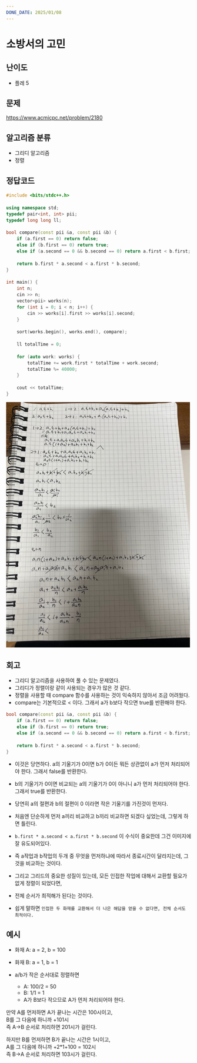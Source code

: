 ```yaml
---
DONE_DATE: 2025/01/08
---
```


# 소방서의 고민

## 난이도

- 플레 5

## 문제

https://www.acmicpc.net/problem/2180

## 알고리즘 분류

- 그리디 알고리즘
- 정렬

## 정답코드

```c++
#include <bits/stdc++.h>

using namespace std;
typedef pair<int, int> pii;
typedef long long ll;

bool compare(const pii &a, const pii &b) {
    if (a.first == 0) return false;
    else if (b.first == 0) return true;
    else if (a.second == 0 && b.second == 0) return a.first < b.first;

    return b.first * a.second < a.first * b.second;
}

int main() {
    int n;
    cin >> n;
    vector<pii> works(n);
    for (int i = 0; i < n; i++) {
        cin >> works[i].first >> works[i].second;
    }

    sort(works.begin(), works.end(), compare);

    ll totalTime = 0;

    for (auto work: works) {
        totalTime += work.first * totalTime + work.second;
        totalTime %= 40000;
    }

    cout << totalTime;
}
```

<img src="소방서의고민.jpg" alt="이미지 설명" width="500"/>

## 회고

- 그리디 알고리즘을 사용하여 풀 수 있는 문제였다.
- 그리디가 정렬이랑 같이 사용되는 경우가 많은 것 같다.
- 정렬을 사용할 때 compare 함수를 사용하는 것이 익숙하지 않아서 조금 어려웠다.
- compare는 기본적으로 < 이다. 그래서 a가 b보다 작으면 true를 반환해야 한다.
```c++
bool compare(const pii &a, const pii &b) {
    if (a.first == 0) return false;
    else if (b.first == 0) return true;
    else if (a.second == 0 && b.second == 0) return a.first < b.first;

    return b.first * a.second < a.first * b.second;
} 
```
- 이것은 당연하다. a의 기울기가 0이면 b가 0이든 뭐든 상관없이 a가 먼저 처리되어야 한다. 그래서 false를 반환한다.
- b의 기울기가 0이면 비교되는 a의 기울기가 0이 아니니 a가 먼저 처리되어야 한다. 그래서 true를 반환한다.
- 당연히 a의 절편과 b의 절편이 0 이라면 작은 기울기를 가진것이 먼저다.


- 처음엔 단순하게 먼저 a끼리 비교하고 b끼리 비교하면 되겠다 싶었는데, 그렇게 하면 틀린다.
- `b.first * a.second < a.first * b.second` 이 수식이 중요한데 그건 이미지에 잘 유도되어있다.
- 즉 a작업과 b작업의 두개 중 무엇을 먼저하냐에 따라서 종료시간이 달라지는데, 그것을 비교하는 것이다.


- 그리고 그리드의 중요한 성질이 있는데, 모든 인접한 작업에 대해서 교환할 필요가 없게 정렬이 되었다면,
- 전체 순서가 최적해가 된다는 것이다.
- 쉽게 말하면 `인접한 두 화재를 교환해서 더 나은 해답을 얻을 수 없다면, 전체 순서도 최적이다.`

## 예시
- 화재 A: a = 2, b = 100
- 화재 B: a = 1, b = 1

- a/b가 작은 순서대로 정렬하면
    - A: 100/2 = 50
    - B: 1/1 = 1
    - A가 B보다 작으므로 A가 먼저 처리되어야 한다.

만약 A를 먼저하면 A가 끝나는 시간은 100시이고,  
B를 그 다음에 하니까 +101시  
즉 A->B 순서로 처리하면 201시가 걸린다.  

하지만 B를 먼저하면 B가 끝나는 시간은 1시이고,  
A를 그 다음에 하니까 +2*1+100 = 102시  
즉 B->A 순서로 처리하면 103시가 걸린다.






